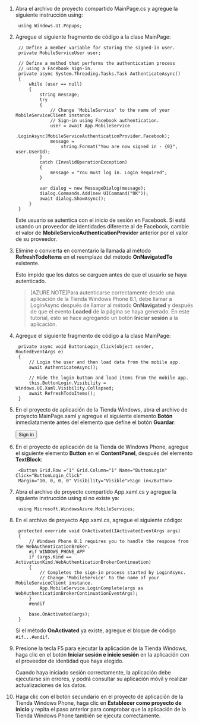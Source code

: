 
1. Abra el archivo de proyecto compartido MainPage.cs y agregue la siguiente instrucción using:

        using Windows.UI.Popups;

2. Agregue el siguiente fragmento de código a la clase MainPage:
	
		// Define a member variable for storing the signed-in user. 
        private MobileServiceUser user;

		// Define a method that performs the authentication process
		// using a Facebook sign-in. 
        private async System.Threading.Tasks.Task AuthenticateAsync()
        {
            while (user == null)
            {
                string message;
                try
                {
					// Change 'MobileService' to the name of your MobileServiceClient instance.
					// Sign-in using Facebook authentication.
                    user = await App.MobileService
                        .LoginAsync(MobileServiceAuthenticationProvider.Facebook);
                    message = 
                        string.Format("You are now signed in - {0}", user.UserId);
                }
                catch (InvalidOperationException)
                {
                    message = "You must log in. Login Required";
                }
                        
                var dialog = new MessageDialog(message);
                dialog.Commands.Add(new UICommand("OK"));
                await dialog.ShowAsync();
            }
        }

    Este usuario se autentica con el inicio de sesión en Facebook. Si está usando un proveedor de identidades diferente al de Facebook, cambie el valor de **MobileServiceAuthenticationProvider** anterior por el valor de su proveedor.

3. Elimine o convierta en comentario la llamada al método **RefreshTodoItems** en el reemplazo del método **OnNavigatedTo** existente.

	Esto impide que los datos se carguen antes de que el usuario se haya autenticado.

	>[AZURE.NOTE]Para autenticarse correctamente desde una aplicación de la Tienda Windows Phone 8.1, debe llamar a LoginAsync después de llamar al método **OnNavigated** y después de que el evento **Loaded** de la página se haya generado. En este tutorial, esto se hace agregando un botón **Iniciar sesión** a la aplicación.

4. Agregue el siguiente fragmento de código a la clase MainPage:

        private async void ButtonLogin_Click(object sender, RoutedEventArgs e)
        {
            // Login the user and then load data from the mobile app.
            await AuthenticateAsync();

            // Hide the login button and load items from the mobile app.
            this.ButtonLogin.Visibility = Windows.UI.Xaml.Visibility.Collapsed;
            await RefreshTodoItems();
        }
		
5. En el proyecto de aplicación de la Tienda Windows, abra el archivo de proyecto MainPage.xaml y agregue el siguiente elemento **Botón** inmediatamente antes del elemento que define el botón **Guardar**:

	<Button Name="ButtonLogin" Click="ButtonLogin_Click" 
                Visibility="Visible">Sign in</Button>

6. En el proyecto de aplicación de la Tienda de Windows Phone, agregue el siguiente elemento **Button** en el **ContentPanel**, después del elemento **TextBlock**:

        <Button Grid.Row ="1" Grid.Column="1" Name="ButtonLogin" Click="ButtonLogin_Click" 
        Margin="10, 0, 0, 0" Visibility="Visible">Sign in</Button>

7. Abra el archivo de proyecto compartido App.xaml.cs y agregue la siguiente instrucción using si no existe ya:

        using Microsoft.WindowsAzure.MobileServices;  
 
8. En el archivo de proyecto App.xaml.cs, agregue el siguiente código:

        protected override void OnActivated(IActivatedEventArgs args)
        {
			// Windows Phone 8.1 requires you to handle the respose from the WebAuthenticationBroker.
            #if WINDOWS_PHONE_APP
            if (args.Kind == ActivationKind.WebAuthenticationBrokerContinuation)
            {
				// Completes the sign-in process started by LoginAsync.
				// Change 'MobileService' to the name of your MobileServiceClient instance. 
                App.MobileService.LoginComplete(args as WebAuthenticationBrokerContinuationEventArgs);
            }
            #endif

            base.OnActivated(args);
        }

	Si el método **OnActivated** ya existe, agregue el bloque de código `#if...#endif`.

9. Presione la tecla F5 para ejecutar la aplicación de la Tienda Windows, haga clic en el botón **Iniciar sesión e inicie sesión** en la aplicación con el proveedor de identidad que haya elegido.

   	Cuando haya iniciado sesión correctamente, la aplicación debe ejecutarse sin errores, y podrá consultar su aplicación móvil y realizar actualizaciones de los datos.

10. Haga clic con el botón secundario en el proyecto de aplicación de la Tienda Windows Phone, haga clic en **Establecer como proyecto de inicio** y repita el paso anterior para comprobar que la aplicación de la Tienda Windows Phone también se ejecuta correctamente.

<!---HONumber=July15_HO3-->